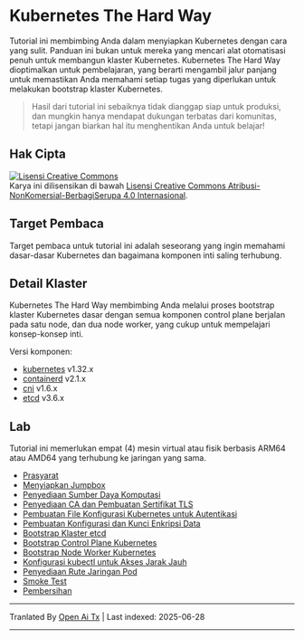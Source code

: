 # Kubernetes The Hard Way

Tutorial ini membimbing Anda dalam menyiapkan Kubernetes dengan cara yang sulit. Panduan ini bukan untuk mereka yang mencari alat otomatisasi penuh untuk membangun klaster Kubernetes. Kubernetes The Hard Way dioptimalkan untuk pembelajaran, yang berarti mengambil jalur panjang untuk memastikan Anda memahami setiap tugas yang diperlukan untuk melakukan bootstrap klaster Kubernetes.

> Hasil dari tutorial ini sebaiknya tidak dianggap siap untuk produksi, dan mungkin hanya mendapat dukungan terbatas dari komunitas, tetapi jangan biarkan hal itu menghentikan Anda untuk belajar!

## Hak Cipta

<a rel="license" href="http://creativecommons.org/licenses/by-nc-sa/4.0/"><img alt="Lisensi Creative Commons" style="border-width:0" src="https://i.creativecommons.org/l/by-nc-sa/4.0/88x31.png" /></a><br />Karya ini dilisensikan di bawah <a rel="license" href="http://creativecommons.org/licenses/by-nc-sa/4.0/">Lisensi Creative Commons Atribusi-NonKomersial-BerbagiSerupa 4.0 Internasional</a>.


## Target Pembaca

Target pembaca untuk tutorial ini adalah seseorang yang ingin memahami dasar-dasar Kubernetes dan bagaimana komponen inti saling terhubung.

## Detail Klaster

Kubernetes The Hard Way membimbing Anda melalui proses bootstrap klaster Kubernetes dasar dengan semua komponen control plane berjalan pada satu node, dan dua node worker, yang cukup untuk mempelajari konsep-konsep inti.

Versi komponen:

* [kubernetes](https://github.com/kubernetes/kubernetes) v1.32.x
* [containerd](https://github.com/containerd/containerd) v2.1.x
* [cni](https://github.com/containernetworking/cni) v1.6.x
* [etcd](https://github.com/etcd-io/etcd) v3.6.x

## Lab

Tutorial ini memerlukan empat (4) mesin virtual atau fisik berbasis ARM64 atau AMD64 yang terhubung ke jaringan yang sama.

* [Prasyarat](https://raw.githubusercontent.com/kelseyhightower/kubernetes-the-hard-way/master/docs/01-prerequisites.md)
* [Menyiapkan Jumpbox](https://raw.githubusercontent.com/kelseyhightower/kubernetes-the-hard-way/master/docs/02-jumpbox.md)
* [Penyediaan Sumber Daya Komputasi](https://raw.githubusercontent.com/kelseyhightower/kubernetes-the-hard-way/master/docs/03-compute-resources.md)
* [Penyediaan CA dan Pembuatan Sertifikat TLS](https://raw.githubusercontent.com/kelseyhightower/kubernetes-the-hard-way/master/docs/04-certificate-authority.md)
* [Pembuatan File Konfigurasi Kubernetes untuk Autentikasi](https://raw.githubusercontent.com/kelseyhightower/kubernetes-the-hard-way/master/docs/05-kubernetes-configuration-files.md)
* [Pembuatan Konfigurasi dan Kunci Enkripsi Data](https://raw.githubusercontent.com/kelseyhightower/kubernetes-the-hard-way/master/docs/06-data-encryption-keys.md)
* [Bootstrap Klaster etcd](https://raw.githubusercontent.com/kelseyhightower/kubernetes-the-hard-way/master/docs/07-bootstrapping-etcd.md)
* [Bootstrap Control Plane Kubernetes](https://raw.githubusercontent.com/kelseyhightower/kubernetes-the-hard-way/master/docs/08-bootstrapping-kubernetes-controllers.md)
* [Bootstrap Node Worker Kubernetes](https://raw.githubusercontent.com/kelseyhightower/kubernetes-the-hard-way/master/docs/09-bootstrapping-kubernetes-workers.md)
* [Konfigurasi kubectl untuk Akses Jarak Jauh](https://raw.githubusercontent.com/kelseyhightower/kubernetes-the-hard-way/master/docs/10-configuring-kubectl.md)
* [Penyediaan Rute Jaringan Pod](https://raw.githubusercontent.com/kelseyhightower/kubernetes-the-hard-way/master/docs/11-pod-network-routes.md)
* [Smoke Test](https://raw.githubusercontent.com/kelseyhightower/kubernetes-the-hard-way/master/docs/12-smoke-test.md)
* [Pembersihan](https://raw.githubusercontent.com/kelseyhightower/kubernetes-the-hard-way/master/docs/13-cleanup.md)

---

Tranlated By [Open Ai Tx](https://github.com/OpenAiTx/OpenAiTx) | Last indexed: 2025-06-28

---